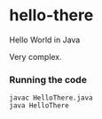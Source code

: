 # hello-there
Hello World in Java

Very complex. 


### Running the code

    javac HelloThere.java
    java HelloThere
